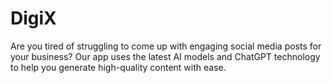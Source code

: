 # DigiX
Are you tired of struggling to come up with engaging social media posts for your business? Our app uses the latest AI models and ChatGPT technology to help you generate high-quality content with ease.
